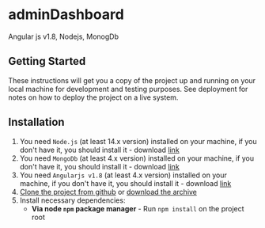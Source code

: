 # adminDashboard
Angular js v1.8, Nodejs, MonogDb


## Getting Started
These instructions will get you a copy of the project up and running on your local machine for development and testing purposes. See deployment for notes on how to deploy the project on a live system.


## Installation

1. You need `Node.js` (at least 14.x version) installed on your machine, if you don't have it, you should install it - download [link](https://nodejs.org/en/download/)
2. You need `MongoDb` (at least 4.x version) installed on your machine, if you don't have it, you should install it - download [link](https://www.mongodb.com/download-center/community)
3. You need `Angularjs v1.8` (at least 4.x version) installed on your machine, if you don't have it, you should install it - download [link](https://angularjs.org/)
4. [Clone the project from github](https://github.com/m3jelfahd/Sanad-Backend-Socket) or [download the archive](https://github.com/JainulFirdavus/adminDashboard)
5. Install necessary dependencies:
    - **Via node `npm` package manager** - Run `npm install` on the project root
    
